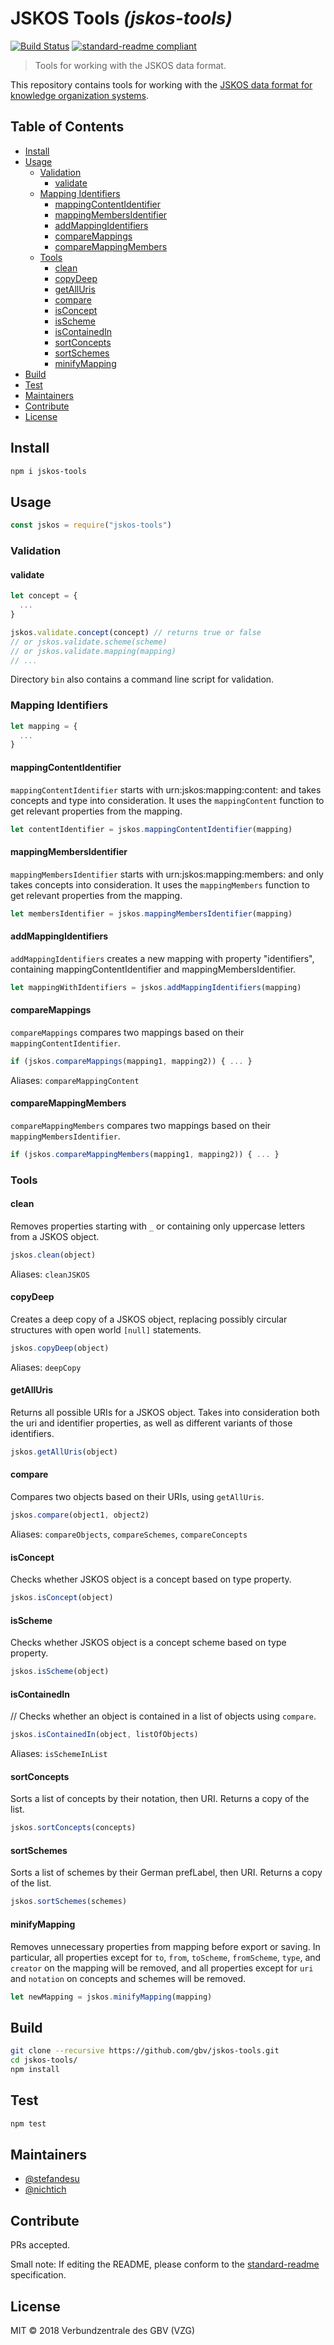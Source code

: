 # JSKOS Tools *(jskos-tools)*

[![Build Status](https://travis-ci.com/gbv/jskos-tools.svg?branch=master)](https://travis-ci.com/gbv/jskos-tools)
[![standard-readme compliant](https://img.shields.io/badge/readme%20style-standard-brightgreen.svg)](https://github.com/RichardLitt/standard-readme)

> Tools for working with the JSKOS data format.

This repository contains tools for working with the [JSKOS data format for knowledge organization systems](http://gbv.github.io/jskos/).

## Table of Contents

- [Install](#install)
- [Usage](#usage)
  - [Validation](#validation)
    - [validate](#validate)
  - [Mapping Identifiers](#mapping-identifiers)
    - [mappingContentIdentifier](#mappingcontentidentifier)
    - [mappingMembersIdentifier](#mappingmembersidentifier)
    - [addMappingIdentifiers](#addmappingidentifiers)
    - [compareMappings](#comparemappings)
    - [compareMappingMembers](#comparemappingmembers)
  - [Tools](#tools)
    - [clean](#clean)
    - [copyDeep](#copydeep)
    - [getAllUris](#getalluris)
    - [compare](#compare)
    - [isConcept](#isconcept)
    - [isScheme](#isscheme)
    - [isContainedIn](#iscontainedin)
    - [sortConcepts](#sortconcepts)
    - [sortSchemes](#sortschemes)
    - [minifyMapping](#minifymapping)
- [Build](#build)
- [Test](#test)
- [Maintainers](#maintainers)
- [Contribute](#contribute)
- [License](#license)

## Install

```bash
npm i jskos-tools
```

## Usage

```javascript
const jskos = require("jskos-tools")
```

### Validation

#### validate

```javascript
let concept = {
  ...
}

jskos.validate.concept(concept) // returns true or false
// or jskos.validate.scheme(scheme)
// or jskos.validate.mapping(mapping)
// ...
```

Directory `bin` also contains a command line script for validation.

### Mapping Identifiers

```javascript
let mapping = {
  ...
}
```

#### mappingContentIdentifier
`mappingContentIdentifier` starts with urn:jskos:mapping:content: and takes concepts and type into consideration. It uses the `mappingContent` function to get relevant properties from the mapping.

```javascript
let contentIdentifier = jskos.mappingContentIdentifier(mapping)
```

#### mappingMembersIdentifier
`mappingMembersIdentifier` starts with urn:jskos:mapping:members: and only takes concepts into consideration. It uses the `mappingMembers` function to get relevant properties from the mapping.

```javascript
let membersIdentifier = jskos.mappingMembersIdentifier(mapping)
```

#### addMappingIdentifiers
`addMappingIdentifiers` creates a new mapping with property "identifiers", containing mappingContentIdentifier and mappingMembersIdentifier.

```javascript
let mappingWithIdentifiers = jskos.addMappingIdentifiers(mapping)
```

#### compareMappings
`compareMappings` compares two mappings based on their `mappingContentIdentifier`.

```javascript
if (jskos.compareMappings(mapping1, mapping2)) { ... }
```

Aliases: `compareMappingContent`

#### compareMappingMembers
`compareMappingMembers` compares two mappings based on their `mappingMembersIdentifier`.

```javascript
if (jskos.compareMappingMembers(mapping1, mapping2)) { ... }
```

### Tools

#### clean
Removes properties starting with `_` or containing only uppercase letters from a JSKOS object.

```javascript
jskos.clean(object)
```

Aliases: `cleanJSKOS`

#### copyDeep
Creates a deep copy of a JSKOS object, replacing possibly circular structures with open world `[null]` statements.

```javascript
jskos.copyDeep(object)
```

Aliases: `deepCopy`

#### getAllUris
Returns all possible URIs for a JSKOS object. Takes into consideration both the uri and identifier properties, as well as different variants of those identifiers.

```javascript
jskos.getAllUris(object)
```

#### compare
Compares two objects based on their URIs, using `getAllUris`.

```javascript
jskos.compare(object1, object2)
```

Aliases: `compareObjects`, `compareSchemes`, `compareConcepts`

#### isConcept
Checks whether JSKOS object is a concept based on type property.

```javascript
jskos.isConcept(object)
```

#### isScheme
Checks whether JSKOS object is a concept scheme based on type property.

```javascript
jskos.isScheme(object)
```

#### isContainedIn
// Checks whether an object is contained in a list of objects using `compare`.

```javascript
jskos.isContainedIn(object, listOfObjects)
```

Aliases: `isSchemeInList`

#### sortConcepts
Sorts a list of concepts by their notation, then URI. Returns a copy of the list.

```javascript
jskos.sortConcepts(concepts)
```

#### sortSchemes
Sorts a list of schemes by their German prefLabel, then URI. Returns a copy of the list.

```javascript
jskos.sortSchemes(schemes)
```

#### minifyMapping
Removes unnecessary properties from mapping before export or saving. In particular, all properties except for `to`, `from`, `toScheme`, `fromScheme`, `type`, and `creator` on the mapping will be removed, and all properties except for `uri` and `notation` on concepts and schemes will be removed.

```javascript
let newMapping = jskos.minifyMapping(mapping)
```


## Build

```bash
git clone --recursive https://github.com/gbv/jskos-tools.git
cd jskos-tools/
npm install
```

## Test

```bash
npm test
```

## Maintainers

- [@stefandesu](https://github.com/stefandesu)
- [@nichtich](https://github.com/nichtich)

## Contribute

PRs accepted.

Small note: If editing the README, please conform to the [standard-readme](https://github.com/RichardLitt/standard-readme) specification.

## License

MIT © 2018 Verbundzentrale des GBV (VZG)
